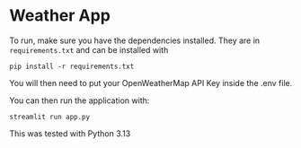 # Weather App

To run, make sure you have the dependencies installed. They are in `requirements.txt` and can be installed with
```
pip install -r requirements.txt
```

You will then need to put your OpenWeatherMap API Key inside the .env file.

You can then run the application with:
```
streamlit run app.py
```

This was tested with Python 3.13